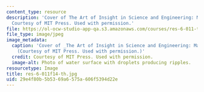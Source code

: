 ```yaml
---
content_type: resource
description: 'Cover of The Art of Insight in Science and Engineering: Mastering Complexity.
  Courtesy of MIT Press. Used with permission.'
file: https://ol-ocw-studio-app-qa.s3.amazonaws.com/courses/res-6-011-the-art-of-insight-in-science-and-engineering-mastering-complexity-fall-2014/29e4f80b5b5369a6575a606f5394d22e_res-6-011f14-th.jpg
file_type: image/jpeg
image_metadata:
  caption: 'Cover of _The Art of Insight in Science and Engineering: Mastering Complexity_.
    (Courtesy of MIT Press. Used with permission.)'
  credit: Courtesy of MIT Press. Used with permission.
  image-alt: Photo of water surface with droplets producing ripples.
resourcetype: Image
title: res-6-011f14-th.jpg
uid: 29e4f80b-5b53-69a6-575a-606f5394d22e
---
```

